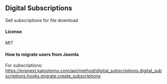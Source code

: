 ## Digital Subscriptions

Sell subscriptions for file download

#### License

MIT

#### How to migrate users from Joomla
For subscriptions: https://erpnext.kainotomo.com/api/method/digital_subscriptions.digital_subscriptions.hooks.migrate.create_subscriptions